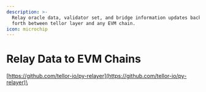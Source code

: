```yaml
---
description: >-
  Relay oracle data, validator set, and bridge information updates back and
  forth between tellor layer and any EVM chain.
icon: microchip
---
```


# Relay Data to EVM Chains

[https://github.com/tellor-io/py-relayer](https://github.com/tellor-io/py-relayer)\


